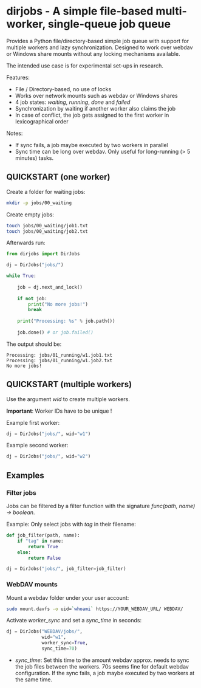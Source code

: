 # dirjobs - A simple file-based multi-worker, single-queue job queue

Provides a Python file/directory-based simple job queue with support for multiple workers and lazy synchronization. Designed to work over webdav or Windows share mounts without any locking mechanisms available.

The intended use case is for experimental set-ups in research.

Features:

  * File / Directory-based, no use of locks
  * Works over network mounts such as webdav or Windows shares
  * 4 job states: *waiting*, *running*, *done* and *failed*
  * Synchronization by waiting if another worker also claims the job
  * In case of conflict, the job gets assigned to the first worker in lexicographical order

Notes:

  * If sync fails, a job maybe executed by two workers in parallel
  * Sync time can be long over webdav. Only useful for long-running (> 5 minutes) tasks.

## QUICKSTART (one worker)

Create a folder for waiting jobs:

```bash
mkdir -p jobs/00_waiting
```
    
Create empty jobs:

```bash
touch jobs/00_waiting/job1.txt
touch jobs/00_waiting/job2.txt
```
    
Afterwards run:

```python
from dirjobs import DirJobs

dj = DirJobs("jobs/")

while True:
        
    job = dj.next_and_lock()
        
    if not job:
        print("No more jobs!")
        break
       
    print("Processing: %s" % job.path())
        
    job.done() # or job.failed()

```

The output should be:

```
Processing: jobs/01_running/w1.job1.txt
Processing: jobs/01_running/w1.job2.txt
No more jobs!
```

## QUICKSTART (multiple workers)

Use the argument *wid* to create multiple workers. 

**Important**: Worker IDs have to be unique !

Example first worker:

```python
dj = DirJobs("jobs/", wid="w1")
```
 
Example second worker:

```python
dj = DirJobs("jobs/", wid="w2")
```

## Examples

### Filter jobs

Jobs can be filtered by a filter function with the signature *func(path, name) -> boolean*.

Example: Only select jobs with *tag* in their filename:

```python
def job_filter(path, name):
    if "tag" in name:
        return True
    else:
        return False

dj = DirJobs("jobs/", job_filter=job_filter)
```

### WebDAV mounts

Mount a webdav folder under your user account:

```bash
sudo mount.davfs -o uid=`whoami` https://YOUR_WEBDAV_URL/ WEBDAV/
```

Activate *worker_sync* and set a *sync_time* in seconds:

```python
dj = DirJobs("WEBDAV/jobs/",
             wid="w1",
             worker_sync=True,
             sync_time=70)
```

  * *sync_time*: Set this time to the amount webdav approx. needs to sync the job files between the workers. 70s seems fine for default webdav configuration. If the sync fails, a job maybe executed by two workers at the same time.
